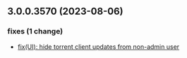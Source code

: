 ## 3.0.0.3570 (2023-08-06)

### fixes (1 change)

- [fix(UI): hide torrent client updates from non-admin user](QuickBox/development/v3-development@6cf8f28ba458663f1ef2ee6f63e6a427ee89f525)
